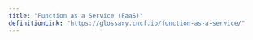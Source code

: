 ```yaml
---
title: "Function as a Service (FaaS)"
definitionLink: "https://glossary.cncf.io/function-as-a-service/"
---
```

